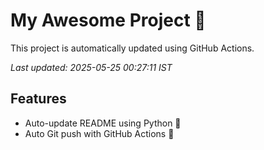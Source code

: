 # My Awesome Project 🚀

This project is automatically updated using GitHub Actions.

_Last updated: 2025-05-25 00:27:11 IST_

## Features
- Auto-update README using Python 🐍
- Auto Git push with GitHub Actions 🤖
